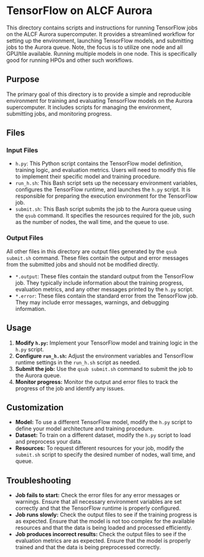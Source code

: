 # TensorFlow on ALCF Aurora

This directory contains scripts and instructions for running TensorFlow jobs on the ALCF Aurora supercomputer. It provides a streamlined workflow for setting up the environment, launching TensorFlow models, and submitting jobs to the Aurora queue. Note, the focus is to utilize one node and all GPU/tile available. Running multiple models in one node. This is specifically good for running HPOs and other such workflows.

## Purpose

The primary goal of this directory is to provide a simple and reproducible environment for training and evaluating TensorFlow models on the Aurora supercomputer. It includes scripts for managing the environment, submitting jobs, and monitoring progress.

## Files

### Input Files

*   `h.py`: This Python script contains the TensorFlow model definition, training logic, and evaluation metrics. Users will need to modify this file to implement their specific model and training procedure.
*   `run_h.sh`: This Bash script sets up the necessary environment variables, configures the TensorFlow runtime, and launches the `h.py` script. It is responsible for preparing the execution environment for the TensorFlow job.
*   `submit.sh`: This Bash script submits the job to the Aurora queue using the `qsub` command. It specifies the resources required for the job, such as the number of nodes, the wall time, and the queue to use.

### Output Files

All other files in this directory are output files generated by the `qsub submit.sh` command. These files contain the output and error messages from the submitted jobs and should not be modified directly.

*   `*.output`: These files contain the standard output from the TensorFlow job. They typically include information about the training progress, evaluation metrics, and any other messages printed by the `h.py` script.
*   `*.error`: These files contain the standard error from the TensorFlow job. They may include error messages, warnings, and debugging information.

## Usage

1.  **Modify `h.py`:** Implement your TensorFlow model and training logic in the `h.py` script.
2.  **Configure `run_h.sh`:** Adjust the environment variables and TensorFlow runtime settings in the `run_h.sh` script as needed.
3.  **Submit the job:** Use the `qsub submit.sh` command to submit the job to the Aurora queue.
4.  **Monitor progress:** Monitor the output and error files to track the progress of the job and identify any issues.

## Customization

*   **Model:** To use a different TensorFlow model, modify the `h.py` script to define your model architecture and training procedure.
*   **Dataset:** To train on a different dataset, modify the `h.py` script to load and preprocess your data.
*   **Resources:** To request different resources for your job, modify the `submit.sh` script to specify the desired number of nodes, wall time, and queue.

## Troubleshooting

*   **Job fails to start:** Check the error files for any error messages or warnings. Ensure that all necessary environment variables are set correctly and that the TensorFlow runtime is properly configured.
*   **Job runs slowly:** Check the output files to see if the training progress is as expected. Ensure that the model is not too complex for the available resources and that the data is being loaded and processed efficiently.
*   **Job produces incorrect results:** Check the output files to see if the evaluation metrics are as expected. Ensure that the model is properly trained and that the data is being preprocessed correctly.